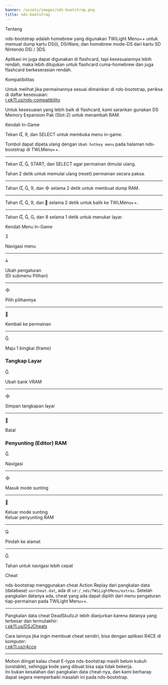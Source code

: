 ```yaml
---
banner: /assets/images/nds-bootstrap.png
title: nds-bootstrap
---
```


<div id="about" class="section-title">Tentang</div>
<div class="section-body">
    <p>
        nds-bootstrap adalah homebrew yang digunakan TWiLight Menu++ untuk memuat dump kartu DS(i), DSiWare, dan homebrew mode-DS dari kartu SD Nintendo DSi / 3DS.
    </p>
    <p>
        Aplikasi ini juga dapat digunakan di flashcard, tapi kesesuaiannya lebih rendah, maka lebih ditujukan untuk flashcard cuma-homebrew dan juga flashcard berkeserasian rendah.
    </p>
</div>

<div id="compatibility" class="section-title">Kompatibilitas</div>
<div class="section-body">
    <p>
        Untuk melihat jika permainannya sesuai dimainkan di nds-bootstrap, periksa di daftar kesesuaian:<br><a href="https://r.pk11.us/nds-compatibility">r.pk11.us/nds-compatibility</a>
    </p>
    <p>
        Untuk kesesuaian yang lebih baik di flashcard, kami sarankan gunakan DS Memory Expansion Pak (Slot-2) untuk menambah RAM.
    </p>
</div>

<div id="controls" class="section-title">Kendali In-Game</div>
<div class="section-body">
    <p>
        Tekan &#xE004;, &#xE07A;, dan SELECT untuk membuka menu in-game.
    </p>
    <p>
        Tombol dapat dipeta ulang dengan <code>Ubah hotkey menu</code> pada halaman nds-bootstrap di TWLMenu++.
    </p>
    <hr>
    <p>
        Tekan &#xE004;, &#xE005;, START, dan SELECT agar permainan dimulai ulang.
    </p>
    <p>
        Tahan 2 detik untuk memulai ulang (reset) permainan secara paksa.
    </p>
    <hr>
    <p>
        Tahan &#xE004;, &#xE005;, &#xE07A;, dan &#xE000; selama 2 detik untuk membuat dump RAM.
    </p>
    <hr>
    <p>
        Tahan &#xE004;, &#xE005;, &#xE07A;, dan &#xE001; selama 2 detik untuk balik ke TWLMenu++.
    </p>
    <hr>
    <p>
        Tahan &#xE004;, &#xE005;, &#xE002;, dan &#xE079; selama 1 detik untuk menukar layar.
    </p>
</div>

<div id="menu-controls" class="section-title">Kendali Menu In-Game</div>
<div class="section-body">
    <div class="button-action-group">
        <p class="button-action button">&#xE07D;</p>
        <p class="button-action-text">Navigasi menu</p>
    </div>
    <hr>
    <div class="button-action-group">
        <p class="button-action button">&#xE07E;</p>
        <p class="button-action-text">Ubah pengaturan<br>(Di submenu Pilihan)</p>
    </div>
    <hr>
    <div class="button-action-group">
        <p class="button-action button">&#xE000;</p>
        <p class="button-action-text">Pilih pilihannya</p>
    </div>
    <hr>
    <div class="button-action-group">
        <p class="button-action button">&#xE001;</p>
        <p class="button-action-text">Kembali ke permainan</p>
    </div>
    <hr>
    <div class="button-action-group">
        <p class="button-action button">&#xE005;</p>
        <p class="button-action-text">Maju 1 bingkai (frame)</p>
    </div>
    <h3>Tangkap Layar</h3>
    <div class="button-action-group">
        <p class="button-action button">&#xE006;</p>
        <p class="button-action-text">Ubah bank VRAM</p>
    </div>
    <hr>
    <div class="button-action-group">
        <p class="button-action button">&#xE000;</p>
        <p class="button-action-text">Simpan tangkapan layar</p>
    </div>
    <hr>
    <div class="button-action-group">
        <p class="button-action button">&#xE001;</p>
        <p class="button-action-text">Batal</p>
    </div>
    <h3>Penyunting (Editor) RAM</h3>
    <div class="button-action-group">
        <p class="button-action button">&#xE006;</p>
        <p class="button-action-text">Navigasi</p>
    </div>
    <hr>
    <div class="button-action-group">
        <p class="button-action button">&#xE000;</p>
        <p class="button-action-text">Masuk mode sunting</p>
    </div>
    <hr>
    <div class="button-action-group">
        <p class="button-action button">&#xE001;</p>
        <p class="button-action-text">Keluar mode sunting<br>Keluar penyunting RAM</p>
    </div>
    <hr>
    <div class="button-action-group">
        <p class="button-action button">&#xE003;</p>
        <p class="button-action-text">Pindah ke alamat</p>
    </div>
    <hr>
    <div class="button-action-group">
        <p class="button-action button">&#xE005;</p>
        <p class="button-action-text">Tahan untuk navigasi lebih cepat</p>
    </div>
</div>

<div id="cheats" class="section-title">Cheat</div>
<div class="section-body">
    <p>
        nds-bootstrap menggunakan cheat Action Replay dari pangkalan data (database) <code>usrcheat.dat</code>, ada di <code>sd:/_nds/TWiLightMenu/extras</code>. Setelah pangkalan datanya ada, cheat yang ada dapat dipilih dari menu pengaturan tiap-permainan pada TWiLight Menu++.
    </p>
    <hr>
    <p>
        Pangkalan data cheat DeadSkullzJr lebih dianjurkan karena datanya yang terbesar dan termutakhir:<br><a href="https://r.pk11.us/DSJCheats">r.pk11.us/DSJCheats</a>
    </p>
    <p>
        Cara lainnya jika ingin membuat cheat sendiri, bisa dengan aplikasi R4CE di komputer:<br><a href="https://r.pk11.us/r4cce">r.pk11.us/r4cce</a>
    </p>
    <hr>
    <p>
        Mohon diingat kalau cheat E-type nds-bootstrap masih belum kukuh (unstable), sehingga kode yang dibuat bisa saja tidak bekerja. <br>Ini bukan kesalahan dari pangkalan data cheat-nya, dan kami berharap dapat segera memperbaiki masalah ini pada nds-bootstrap.
    </p>
</div>
